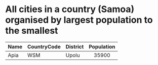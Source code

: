 # All cities in a country (Samoa) organised by largest population to the smallest

| Name | CountryCode | District | Population |
| :--- | :--- | :--- | :---: |
|Apia|WSM|Upolu|35900|
